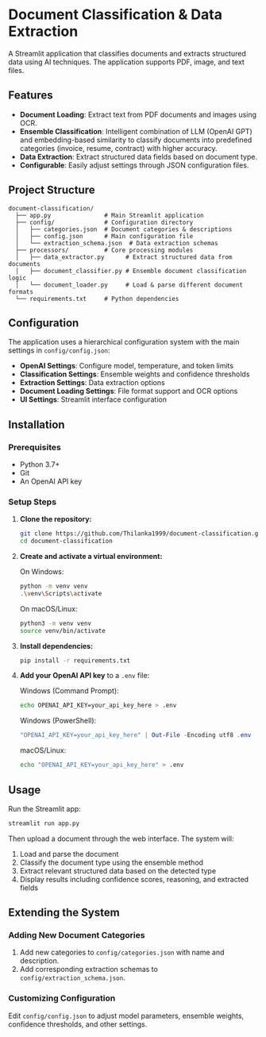 # Document Classification & Data Extraction

A Streamlit application that classifies documents and extracts structured data using AI techniques. The application supports PDF, image, and text files.

## Features

- **Document Loading**: Extract text from PDF documents and images using OCR.
- **Ensemble Classification**: Intelligent combination of LLM (OpenAI GPT) and embedding-based similarity to classify documents into predefined categories (invoice, resume, contract) with higher accuracy.
- **Data Extraction**: Extract structured data fields based on document type.
- **Configurable**: Easily adjust settings through JSON configuration files.

## Project Structure

```
document-classification/
  ├── app.py               # Main Streamlit application
  ├── config/              # Configuration directory
  │   ├── categories.json  # Document categories & descriptions
  │   ├── config.json      # Main configuration file
  │   └── extraction_schema.json  # Data extraction schemas
  ├── processors/          # Core processing modules
  │   ├── data_extractor.py      # Extract structured data from documents
  │   ├── document_classifier.py # Ensemble document classification logic
  │   └── document_loader.py     # Load & parse different document formats
  └── requirements.txt     # Python dependencies
```

## Configuration

The application uses a hierarchical configuration system with the main settings in `config/config.json`:

- **OpenAI Settings**: Configure model, temperature, and token limits
- **Classification Settings**: Ensemble weights and confidence thresholds
- **Extraction Settings**: Data extraction options
- **Document Loading Settings**: File format support and OCR options
- **UI Settings**: Streamlit interface configuration

## Installation

### Prerequisites
- Python 3.7+
- Git
- An OpenAI API key

### Setup Steps

1. **Clone the repository:**
   ```bash
   git clone https://github.com/Thilanka1999/document-classification.git
   cd document-classification
   ```

2. **Create and activate a virtual environment:**

   On Windows:
   ```bash
   python -m venv venv
   .\venv\Scripts\activate
   ```

   On macOS/Linux:
   ```bash
   python3 -m venv venv
   source venv/bin/activate
   ```

3. **Install dependencies:**
   ```bash
   pip install -r requirements.txt
   ```

4. **Add your OpenAI API key** to a `.env` file:

   Windows (Command Prompt):
   ```bash
   echo OPENAI_API_KEY=your_api_key_here > .env
   ```

   Windows (PowerShell):
   ```powershell
   "OPENAI_API_KEY=your_api_key_here" | Out-File -Encoding utf8 .env
   ```

   macOS/Linux:
   ```bash
   echo "OPENAI_API_KEY=your_api_key_here" > .env
   ```

## Usage

Run the Streamlit app:

```bash
streamlit run app.py
```

Then upload a document through the web interface. The system will:
1. Load and parse the document
2. Classify the document type using the ensemble method
3. Extract relevant structured data based on the detected type
4. Display results including confidence scores, reasoning, and extracted fields

## Extending the System

### Adding New Document Categories
1. Add new categories to `config/categories.json` with name and description.
2. Add corresponding extraction schemas to `config/extraction_schema.json`.

### Customizing Configuration
Edit `config/config.json` to adjust model parameters, ensemble weights, confidence thresholds, and other settings. 
